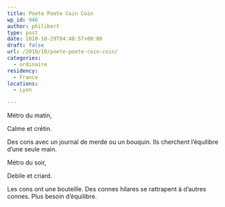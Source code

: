 ```yaml
---
title: Poete Poete Coin Coin
wp_id: 946
author: philibert
type: post
date: 2010-10-29T04:48:57+00:00
draft: false
url: /2010/10/poete-poete-coin-coin/
categories:
  - ordinaire
residency:
  - France
locations:
  - Lyon

---
```

Métro du matin,
  
Calme et crétin. 

Des cons avec un journal de merde ou un bouquin. Ils cherchent l&rsquo;équilibre d&rsquo;une seule main.

Métro du soir,
  
Debile et criard. 

Les cons ont une bouteille. Des connes hilares se rattrapent à d&rsquo;autres connes. Plus besoin d&rsquo;équilibre.